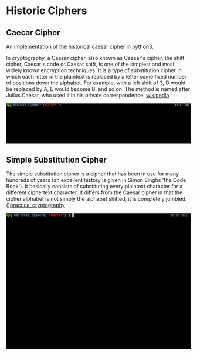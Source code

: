 # Historic Ciphers
## Caecar Cipher
An implementation of the historical caesar cipher in python3.

In cryptography, a Caesar cipher, also known as Caesar's cipher, the shift cipher, Caesar's code or Caesar shift, is one of the simplest and most widely known encryption techniques. It is a type of substitution cipher in which each letter in the plaintext is replaced by a letter some fixed number of positions down the alphabet. For example, with a left shift of 3, D would be replaced by A, E would become B, and so on. The method is named after Julius Caesar, who used it in his private correspondence. [wikipedia](https://en.wikipedia.org/wiki/Caesar_cipher)

![Sample run](img/caesar.gif "Description goes here")
## Simple Substitution Cipher
The simple substitution cipher is a cipher that has been in use for many hundreds of years (an excellent history is given in Simon Singhs 'the Code Book'). It basically consists of substituting every plaintext character for a different ciphertext character. It differs from the Caesar cipher in that the cipher alphabet is not simply the alphabet shifted, it is completely jumbled. ()[practical cryptography](http://practicalcryptography.com/ciphers/simple-substitution-cipher)

![Sample run](img/substitution.gif "Description goes here")